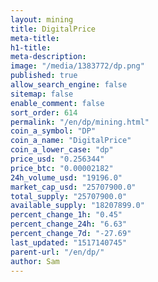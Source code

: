 ```yaml
---
layout: mining
title: DigitalPrice
meta-title: 
h1-title: 
meta-description: 
image: "/media/1383772/dp.png"
published: true
allow_search_engine: false
sitemap: false
enable_comment: false
sort_order: 614
permalink: "/en/dp/mining.html"
coin_a_symbol: "DP"
coin_a_name: "DigitalPrice"
coin_a_lower_case: "dp"
price_usd: "0.256344"
price_btc: "0.00002182"
24h_volume_usd: "19196.0"
market_cap_usd: "25707900.0"
total_supply: "25707900.0"
available_supply: "18207899.0"
percent_change_1h: "0.45"
percent_change_24h: "6.63"
percent_change_7d: "-27.69"
last_updated: "1517140745"
parent-url: "/en/dp/"
author: Sam
---
```


